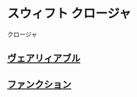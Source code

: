 # スウィフト クロージャ

クロージャ

## [ヴェアリィアブル](https://github.com/ghsumiyasu/Swift/blob/main/README-Swift-Closure-Variavel-jp.md)
## [ファンクション](https://github.com/ghsumiyasu/Swift/blob/main/README-Swift-Closure-Funcao-jp.md)
